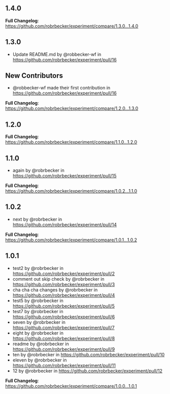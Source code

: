 ## 1.4.0
**Full Changelog**: https://github.com/robrbecker/experiment/compare/1.3.0...1.4.0

## 1.3.0

* Update README.md by @robbecker-wf in https://github.com/robrbecker/experiment/pull/16

## New Contributors
* @robbecker-wf made their first contribution in https://github.com/robrbecker/experiment/pull/16

**Full Changelog**: https://github.com/robrbecker/experiment/compare/1.2.0...1.3.0

## 1.2.0
**Full Changelog**: https://github.com/robrbecker/experiment/compare/1.1.0...1.2.0

## 1.1.0

* again by @robrbecker in https://github.com/robrbecker/experiment/pull/15


**Full Changelog**: https://github.com/robrbecker/experiment/compare/1.0.2...1.1.0

## 1.0.2

* next by @robrbecker in https://github.com/robrbecker/experiment/pull/14


**Full Changelog**: https://github.com/robrbecker/experiment/compare/1.0.1...1.0.2

## 1.0.1

* test2 by @robrbecker in https://github.com/robrbecker/experiment/pull/2
* comment out skip check by @robrbecker in https://github.com/robrbecker/experiment/pull/3
* cha cha cha changes by @robrbecker in https://github.com/robrbecker/experiment/pull/4
* test5 by @robrbecker in https://github.com/robrbecker/experiment/pull/5
* test7 by @robrbecker in https://github.com/robrbecker/experiment/pull/6
* seven by @robrbecker in https://github.com/robrbecker/experiment/pull/7
* eight by @robrbecker in https://github.com/robrbecker/experiment/pull/8
* readme by @robrbecker in https://github.com/robrbecker/experiment/pull/9
* ten by @robrbecker in https://github.com/robrbecker/experiment/pull/10
* eleven by @robrbecker in https://github.com/robrbecker/experiment/pull/11
* 12 by @robrbecker in https://github.com/robrbecker/experiment/pull/12


**Full Changelog**: https://github.com/robrbecker/experiment/compare/1.0.0...1.0.1

